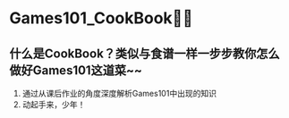 # Games101_CookBook👨‍🍳
## 什么是CookBook？类似与食谱一样一步步教你怎么做好Games101这道菜~~

1. 通过从课后作业的角度深度解析Games101中出现的知识
2. 动起手来，少年！
